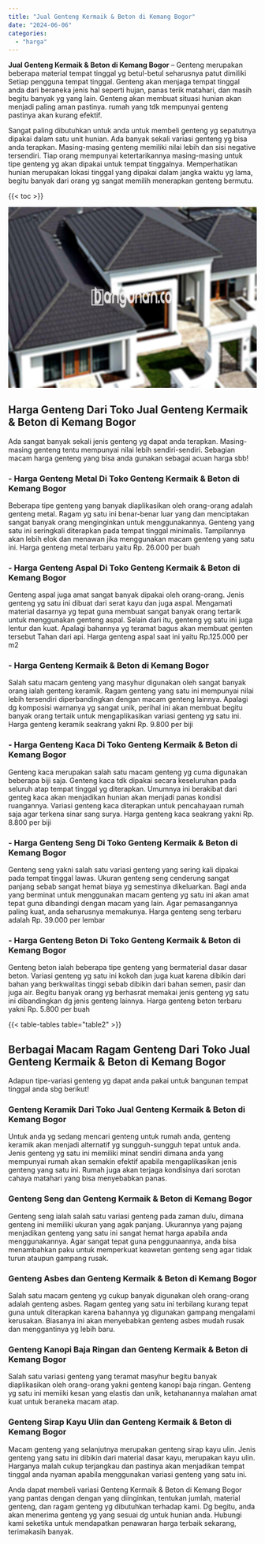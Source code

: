 ```yaml
---
title: "Jual Genteng Kermaik & Beton di Kemang Bogor"
date: "2024-06-06"
categories: 
  - "harga"
---
```


**Jual Genteng Kermaik & Beton di Kemang Bogor** – Genteng merupakan beberapa material tempat tinggal yg betul-betul seharusnya patut dimiliki Setiap pengguna tempat tinggal. Genteng akan menjaga tempat tinggal anda dari beraneka jenis hal seperti hujan, panas terik matahari, dan masih begitu banyak yg yang lain. Genteng akan membuat situasi hunian akan menjadi paling aman pastinya. rumah yang tdk mempunyai genteng pastinya akan kurang efektif.

Sangat paling dibutuhkan untuk anda untuk membeli genteng yg sepatutnya dipakai dalam satu unit hunian. Ada banyak sekali variasi genteng yg bisa anda terapkan. Masing-masing genteng memiliki nilai lebih dan sisi negative tersendiri. Tiap orang mempunyai ketertarikannya masing-masing untuk tipe genteng yg akan dipakai untuk tempat tinggalnya. Memperhatikan hunian merupakan lokasi tinggal yang dipakai dalam jangka waktu yg lama, begitu banyak dari orang yg sangat memilih menerapkan genteng bermutu.

{{< toc >}}

![Jual Genteng Kermaik & Beton di Kemang Bogor](/images/genteng-minimalis-murah20.png)

## Harga Genteng Dari Toko Jual Genteng Kermaik & Beton di Kemang Bogor

Ada sangat banyak sekali jenis genteng yg dapat anda terapkan. Masing-masing genteng tentu mempunyai nilai lebih sendiri-sendiri. Sebagian macam harga genteng yang bisa anda gunakan sebagai acuan harga sbb!

### \- Harga Genteng Metal Di Toko Genteng Kermaik & Beton di Kemang Bogor

Beberapa tipe genteng yang banyak diaplikasikan oleh orang-orang adalah genteng metal. Ragam yg satu ini benar-benar luar yang dan menciptakan sangat banyak orang menginginkan untuk menggunakannya. Genteng yang satu ini seringkali diterapkan pada tempat tinggal minimalis. Tampilannya akan lebih elok dan menawan jika menggunakan macam genteng yang satu ini. Harga genteng metal terbaru yaitu Rp. 26.000 per buah

### \- Harga Genteng Aspal Di Toko Genteng Kermaik & Beton di Kemang Bogor

Genteng aspal juga amat sangat banyak dipakai oleh orang-orang. Jenis genteng yg satu ini dibuat dari serat kayu dan juga aspal. Mengamati material dasarnya yg tepat guna membuat sangat banyak orang tertarik untuk menggunakan genteng aspal. Selain dari itu, genteng yg satu ini juga lentur dan kuat. Apalagi bahannya yg teramat bagus akan membuat genten tersebut Tahan dari api. Harga genteng aspal saat ini yaitu Rp.125.000 per m2

### \- Harga Genteng Kermaik & Beton di Kemang Bogor

Salah satu macam genteng yang masyhur digunakan oleh sangat banyak orang ialah genteng keramik. Ragam genteng yang satu ini mempunyai nilai lebih tersendiri diperbandingkan dengan macam genteng lainnya. Apalagi dg komposisi warnanya yg sangat unik, perihal ini akan membuat begitu banyak orang tertaik untuk mengaplikasikan variasi genteng yg satu ini. Harga genteng keramik seakrang yakni Rp. 9.800 per biji

### \- Harga Genteng Kaca Di Toko Genteng Kermaik & Beton di Kemang Bogor

Genteng kaca merupakan salah satu macam genteng yg cuma digunakan beberapa biji saja. Genteng kaca tdk dipakai secara keseluruhan pada seluruh atap tempat tinggal yg diterapkan. Umumnya ini berakibat dari genteg kaca akan menjadikan hunian akan menjadi panas kondisi ruangannya. Variasi genteng kaca diterapkan untuk pencahayaan rumah saja agar terkena sinar sang surya. Harga genteng kaca seakrang yakni Rp. 8.800 per biji

### \- Harga Genteng Seng Di Toko Genteng Kermaik & Beton di Kemang Bogor

Genteng seng yakni salah satu variasi genteng yang sering kali dipakai pada tempat tinggal lawas. Ukuran genteng seng cenderung sangat panjang sebab sangat hemat biaya yg semestinya dikeluarkan. Bagi anda yang berminat untuk menggunakan macam genteng yg satu ini akan amat tepat guna dibandingi dengan macam yang lain. Agar pemasangannya paling kuat, anda seharusnya memakunya. Harga genteng seng terbaru adalah Rp. 39.000 per lembar

### \- Harga Genteng Beton Di Toko Genteng Kermaik & Beton di Kemang Bogor

Genteng beton ialah beberapa tipe genteng yang bermaterial dasar dasar beton. Variasi genteng yg satu ini kokoh dan juga kuat karena dibikin dari bahan yang berkwalitas tinggi sebab dibikin dari bahan semen, pasir dan juga air. Begitu banyak orang yg berhasrat memakai jenis genteng yg satu ini dibandingkan dg jenis genteng lainnya. Harga genteng beton terbaru yakni Rp. 5.800 per buah

{{< table-tables table="table2" >}}

## Berbagai Macam Ragam Genteng Dari Toko Jual Genteng Kermaik & Beton di Kemang Bogor

Adapun tipe-variasi genteng yg dapat anda pakai untuk bangunan tempat tinggal anda sbg berikut!

### Genteng Keramik Dari Toko Jual Genteng Kermaik & Beton di Kemang Bogor

Untuk anda yg sedang mencari genteng untuk rumah anda, genteng keramik akan menjadi alternatif yg sungguh-sungguh tepat untuk anda. Jenis genteng yg satu ini memiliki minat sendiri dimana anda yang mempunyai rumah akan semakin efektif apabila mengaplikasikan jenis genteng yang satu ini. Rumah juga akan terjaga kondisinya dari sorotan cahaya matahari yang bisa menyebabkan panas.

### Genteng Seng dan Genteng Kermaik & Beton di Kemang Bogor

Genteng seng ialah salah satu variasi genteng pada zaman dulu, dimana genteng ini memiliki ukuran yang agak panjang. Ukurannya yang pajang menjadikan genteng yang satu ini sangat hemat harga apabila anda menggunakannya. Agar sangat tepat guna penggunaannya, anda bisa menambahkan paku untuk memperkuat keawetan genteng seng agar tidak turun ataupun gampang rusak.

### Genteng Asbes dan Genteng Kermaik & Beton di Kemang Bogor

Salah satu macam genteng yg cukup banyak digunakan oleh orang-orang adalah genteng asbes. Ragam genteg yang satu ini terbilang kurang tepat guna untuk diterapkan karena bahannya yg digunakan gampang mengalami kerusakan. Biasanya ini akan menyebabkan genteng asbes mudah rusak dan menggantinya yg lebih baru.

### Genteng Kanopi Baja Ringan dan Genteng Kermaik & Beton di Kemang Bogor

Salah satu variasi genteng yang teramat masyhur begitu banyak diaplikasikan oleh orang-orang yakni genteng kanopi baja ringan. Genteng yg satu ini memiiki kesan yang elastis dan unik, ketahanannya malahan amat kuat untuk beraneka macam atap.

### Genteng Sirap Kayu Ulin dan Genteng Kermaik & Beton di Kemang Bogor

Macam genteng yang selanjutnya merupakan genteng sirap kayu ulin. Jenis genteng yang satu ini dibikin dari material dasar kayu, merupakan kayu ulin. Harganya malah cukup terjangkau dan pastinya akan menjadikan tempat tinggal anda nyaman apabila menggunakan variasi genteng yang satu ini.

Anda dapat membeli variasi Genteng Kermaik & Beton di Kemang Bogor yang pantas dengan dengan yang diinginkan, tentukan jumlah, material genteng, dan ragam genteng yg dibutuhkan terhadap kami. Dg begitu, anda akan menerima genteng yg yang sesuai dg untuk hunian anda. Hubungi kami seketika untuk mendapatkan penawaran harga terbaik sekarang, terimakasih banyak.
